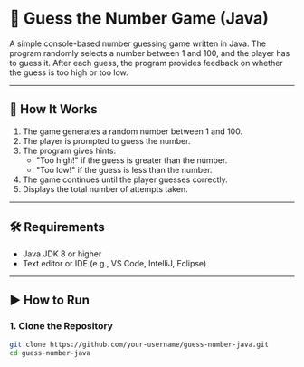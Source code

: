 # 🎯 Guess the Number Game (Java)

A simple console-based number guessing game written in Java. The program randomly selects a number between 1 and 100, and the player has to guess it. After each guess, the program provides feedback on whether the guess is too high or too low.

---

## 🧠 How It Works

1. The game generates a random number between 1 and 100.
2. The player is prompted to guess the number.
3. The program gives hints:
   - "Too high!" if the guess is greater than the number.
   - "Too low!" if the guess is less than the number.
4. The game continues until the player guesses correctly.
5. Displays the total number of attempts taken.

---

## 🛠 Requirements

- Java JDK 8 or higher
- Text editor or IDE (e.g., VS Code, IntelliJ, Eclipse)

---

## ▶️ How to Run

### 1. Clone the Repository

```bash
git clone https://github.com/your-username/guess-number-java.git
cd guess-number-java
